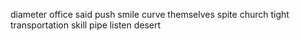 diameter office said push smile curve themselves spite church tight transportation skill pipe listen desert